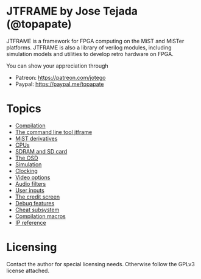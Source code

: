 JTFRAME by Jose Tejada (@topapate)
==================================

JTFRAME is a framework for FPGA computing on the MiST and MiSTer platforms. JTFRAME is also a library of verilog modules, including simulation models and utilities to develop retro hardware on FPGA.

You can show your appreciation through
* Patreon: https://patreon.com/jotego
* Paypal: https://paypal.me/topapate

# Topics

* [Compilation](doc/compilation.md)
* [The command line tool jtframe](doc/jtframe.md)
* [MiST derivatives](doc/mist.md)
* [CPUs](doc/cpus.md)
* [SDRAM and SD card](doc/sdram.md)
* [The OSD](doc/osd.md)
* [Simulation](doc/sim.md)
* [Clocking](doc/clocks.md)
* [Video options](doc/video.md)
* [Audio filters](doc/audio.md)
* [User inputs](doc/inputs.md)
* [The credit screen](doc/credits.md)
* [Debug features](doc/debug.md)
* [Cheat subsystem](doc/cheat.md)
* [Compilation macros](doc/macros.md)
* [IP reference](doc/ip.md)

# Licensing

Contact the author for special licensing needs. Otherwise follow the GPLv3 license attached.